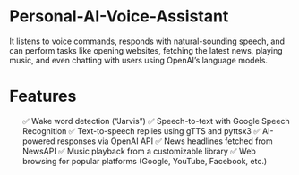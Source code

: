 # Personal-AI-Voice-Assistant
It listens to voice commands, responds with natural-sounding speech, and can perform tasks like opening websites, fetching the latest news, playing music, and even chatting with users using OpenAI’s language models.

<h1>Features</h1>
<ul>
✅ Wake word detection (“Jarvis”)
✅ Speech-to-text with Google Speech Recognition
✅ Text-to-speech replies using gTTS and pyttsx3
✅ AI-powered responses via OpenAI API
✅ News headlines fetched from NewsAPI
✅ Music playback from a customizable library
✅ Web browsing for popular platforms (Google, YouTube, Facebook, etc.)
</ul>

